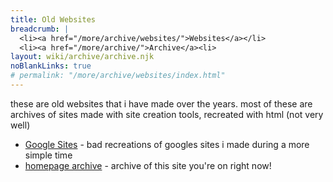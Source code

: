 ```yaml
---
title: Old Websites
breadcrumb: |
  <li><a href="/more/archive/websites/">Websites</a></li>
  <li><a href="/more/archive/">Archive</a><li>
layout: wiki/archive/archive.njk
noBlankLinks: true
# permalink: "/more/archive/websites/index.html"
---
```

these are old websites that i have made over the years. most of these are archives of sites made with site creation tools, recreated with html (not very well)

- [Google Sites](gsites/) - bad recreations of googles sites i made during a more simple time
- [homepage archive](homepages/) - archive of this site you're on right now!
